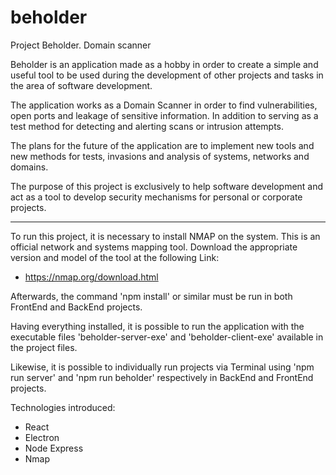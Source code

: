
# beholder

Project Beholder. Domain scanner

Beholder is an application made as a hobby in order to create a simple and useful tool to be used during the development of other projects and tasks in the area of ​​software development.

The application works as a Domain Scanner in order to find vulnerabilities, open ports and leakage of sensitive information. In addition to serving as a test method for detecting and alerting scans or intrusion attempts.

The plans for the future of the application are to implement new tools and new methods for tests, invasions and analysis of systems, networks and domains.

The purpose of this project is exclusively to help software development and act as a tool to develop security mechanisms for personal or corporate projects.

---

To run this project, it is necessary to install NMAP on the system. This is an official network and systems mapping tool. Download the appropriate version and model of the tool at the following Link:

- https://nmap.org/download.html

Afterwards, the command 'npm install' or similar must be run in both FrontEnd and BackEnd projects.

Having everything installed, it is possible to run the application with the executable files 'beholder-server-exe' and 'beholder-client-exe' available in the project files.

Likewise, it is possible to individually run projects via Terminal using 'npm run server' and 'npm run beholder' respectively in BackEnd and FrontEnd projects.

Technologies introduced:

- React
- Electron
- Node Express
- Nmap
